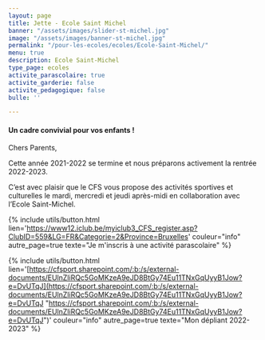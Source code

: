 ```yaml
---
layout: page
title: Jette - Ecole Saint Michel
banner: "/assets/images/slider-st-michel.jpg"
image: "/assets/images/banner-st-michel.jpg"
permalink: "/pour-les-ecoles/ecoles/Ecole-Saint-Michel/"
menu: true
description: Ecole Saint-Michel
type_page: ecoles
activite_parascolaire: true
activite_garderie: false
activite_pedagogique: false
bulle: ''

---
```

#### **Un cadre convivial pour vos enfants !**

Chers Parents,

Cette année 2021-2022 se termine et nous préparons activement la rentrée 2022-2023.

C’est avec plaisir que le CFS vous propose des activités sportives et culturelles le mardi, mercredi et jeudi après-midi en collaboration avec l’Ecole Saint-Michel.

{% include utils/button.html  
lien='https://www12.iclub.be/myiclub3_CFS_register.asp?ClubID=559&LG=FR&Categorie=2&Province=Bruxelles' couleur="info" autre_page=true texte="Je m'inscris à une activité parascolaire" %}

{% include utils/button.html lien='[https://cfsport.sharepoint.com/:b:/s/external-documents/EUlnZliRQc5GoMKzeA9eJD8BtGy74Eu11TNxGqUyyB1Jow?e=DvUTqJ](https://cfsport.sharepoint.com/:b:/s/external-documents/EUlnZliRQc5GoMKzeA9eJD8BtGy74Eu11TNxGqUyyB1Jow?e=DvUTqJ "https://cfsport.sharepoint.com/:b:/s/external-documents/EUlnZliRQc5GoMKzeA9eJD8BtGy74Eu11TNxGqUyyB1Jow?e=DvUTqJ")' couleur="info" autre_page=true texte="Mon dépliant 2022-2023" %}